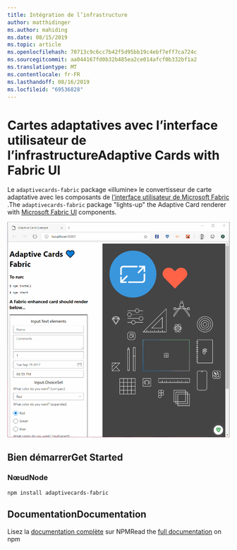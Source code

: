```yaml
---
title: Intégration de l’infrastructure
author: matthidinger
ms.author: mahiding
ms.date: 08/15/2019
ms.topic: article
ms.openlocfilehash: 70713c9c6cc7b42f5d95bb19c4ebf7eff7ca724c
ms.sourcegitcommit: aa044167fd0b32b485ea2ce014afcf0b332bf1a2
ms.translationtype: MT
ms.contentlocale: fr-FR
ms.lasthandoff: 08/16/2019
ms.locfileid: "69536828"
---
```

# <a name="adaptive-cards-with-fabric-ui"></a><span data-ttu-id="0986b-102">Cartes adaptatives avec l’interface utilisateur de l’infrastructure</span><span class="sxs-lookup"><span data-stu-id="0986b-102">Adaptive Cards with Fabric UI</span></span>

<span data-ttu-id="0986b-103">Le `adaptivecards-fabric` package «illumine» le convertisseur de carte adaptative avec les composants de [l’interface utilisateur de Microsoft Fabric](https://developer.microsoft.com/en-us/fabric#/controls/web) .</span><span class="sxs-lookup"><span data-stu-id="0986b-103">The `adaptivecards-fabric` package "lights-up" the Adaptive Card renderer with [Microsoft Fabric UI](https://developer.microsoft.com/en-us/fabric#/controls/web) components.</span></span>

![Capture d’écran de l’infrastructure](https://raw.githubusercontent.com/microsoft/AdaptiveCards/master/source/nodejs/adaptivecards-fabric/adaptivecards-fabric.gif)

## <a name="get-started"></a><span data-ttu-id="0986b-105">Bien démarrer</span><span class="sxs-lookup"><span data-stu-id="0986b-105">Get Started</span></span>

### <a name="node"></a><span data-ttu-id="0986b-106">Nœud</span><span class="sxs-lookup"><span data-stu-id="0986b-106">Node</span></span>

```console
npm install adaptivecards-fabric
```

## <a name="documentation"></a><span data-ttu-id="0986b-107">Documentation</span><span class="sxs-lookup"><span data-stu-id="0986b-107">Documentation</span></span> 

<span data-ttu-id="0986b-108">Lisez la [documentation complète](https://www.npmjs.com/package/adaptivecards-fabric) sur NPM</span><span class="sxs-lookup"><span data-stu-id="0986b-108">Read the [full documentation](https://www.npmjs.com/package/adaptivecards-fabric) on npm</span></span>
